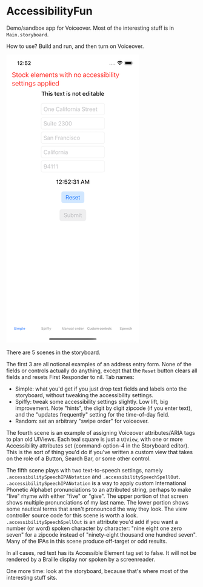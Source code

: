 # AccessibilityFun

Demo/sandbox app for Voiceover. Most of the interesting stuff is in `Main.storyboard`.

How to use? Build and run, and then turn on Voiceover.

![Simulator Screen Shot - iPhone 13 Pro - 2022-08-26 at 00 52 31](./doc/images/186851880-bd9b07d4-5fff-4c02-bd5c-6f011d218f5d.png)

There are 5 scenes in the storyboard.

The first 3 are all notional examples of an address entry form. None of the fields or controls actually do anything, except that the `Reset`
button clears all fields and resets First Responder to nil.
Tab names: 
* Simple: what you'd get if you just drop text fields and labels onto the storyboard, without tweaking the accessibility settings.
* Spiffy: tweak some accessibility settings slightly. Low lift, big improvement. Note "hints", the digit by digit zipcode (if you enter text), and the "updates frequently" setting for the time-of-day field.
* Random: set an arbitrary "swipe order" for voiceover.

The fourth scene is an example of assigning Voiceover attributes/ARIA tags to plan old UIViews. Each teal square is just a `UIView`, with one or
more Accessibility attributes set (command-option-4 in the Storyboard editor). This is the sort of thing you'd do if you've written a custom view
that takes on the role of a Button, Search Bar, or some other control.

The fifth scene plays with two text-to-speech settings, namely `.accessibilitySpeechIPANotation` and `.accessibilitySpeechSpellOut`.
`.accessibilitySpeechIPANotation` is a way to apply custom International Phonetic Alphabet pronunciations to an attributed string, perhaps
to make "live" rhyme with either "five" or "give". The upper portion of that screen shows multiple pronunciations of my last name. The lower portion
shows some nautical terms that aren't pronounced the way they look. The view controller source code for this scene is worth a look. 
`.accessibilitySpeechSpellOut` is an attribute you'd add if you want a number (or word) 
spoken character by character: "nine eight one zero seven"
for a zipcode instead of "ninety-eight thousand one hundred seven". Many of the IPAs in this scene produce off-target or odd results.

In all cases, red text has its Accessible Element tag set to false. It will not be rendered by a Braille display nor spoken by a screenreader.

One more time: look at the storyboard, because that's where most of the interesting stuff sits.
